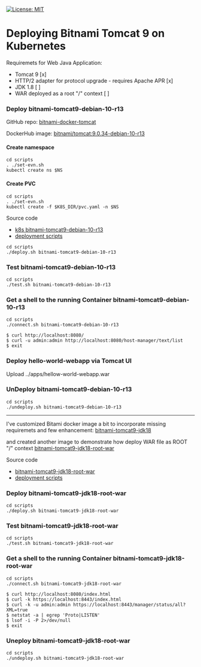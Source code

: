 [![License: MIT](https://img.shields.io/badge/License-MIT-yellow.svg)](https://opensource.org/licenses/MIT)
# Deploying Bitnami Tomcat 9 on Kubernetes

Requiremets for Web Java Application:
 - Tomcat 9 [x]
 - HTTP/2 adapter for protocol upgrade - requires Apache APR [x]
 - JDK 1.8 [ ]
 - WAR deployed as a root "/" context [ ]
  

### Deploy bitnami-tomcat9-debian-10-r13

GitHub repo: [bitnami-docker-tomcat](https://github.com/bitnami/bitnami-docker-tomcat)

DockerHub image: [bitnami/tomcat:9.0.34-debian-10-r13](https://hub.docker.com/layers/bitnami/tomcat/9.0.34-debian-10-r13/images/sha256-0cf36570af15c6b4224fdc3c66ee5b42bfcf1a670dd3823ecf9173b389b3288b?context=explore)


#### Create namespace

```shell
cd scripts
. ./set-evn.sh
kubectl create ns $NS
```

#### Create PVC

```shell
cd scripts
. ./set-evn.sh
kubectl create -f $K8S_DIR/pvc.yaml -n $NS
```
Source code
* [k8s bitnami-tomcat9-debian-10-r13](https://github.com/AndriyKalashnykov/bitnami-tomcat9-jdk18-root-war-k8s/tree/master/k8s/bitnami-tomcat9-debian-10-r13)
* [deployment scripts]

```shell
cd scripts
./deploy.sh bitnami-tomcat9-debian-10-r13
```

### Test bitnami-tomcat9-debian-10-r13

```shell
cd scripts
./test.sh bitnami-tomcat9-debian-10-r13
```

### Get a shell to the running Container bitnami-tomcat9-debian-10-r13

```shell
cd scripts
./connect.sh bitnami-tomcat9-debian-10-r13

$ curl http://localhost:8080/
$ curl -u admin:admin http://localhost:8080/host-manager/text/list
$ exit
```

### Deploy hello-world-webapp via Tomcat UI

Upload ../apps/hellow-world-webapp.war

### UnDeploy bitnami-tomcat9-debian-10-r13

```shell
cd scripts
./undeploy.sh bitnami-tomcat9-debian-10-r13
```

---

I've customized Bitami docker image a bit to incorporate missing requiremets and few enhancement: [bitnami-tomcat9-jdk18](https://hub.docker.com/r/andriykalashnykov/bitnami-tomcat9-jdk18)

and created another image to demonstrate how deploy WAR file as ROOT "/" context [bitnami-tomcat9-jdk18-root-war](https://hub.docker.com/r/andriykalashnykov/bitnami-tomcat9-jdk18-root-war)

Source code
* [bitnami-tomcat9-jdk18-root-war](https://github.com/AndriyKalashnykov/bitnami-tomcat9-jdk18-root-war-k8s/tree/master/k8s/bitnami-tomcat9-jdk18-root-war)
* [deployment scripts]

### Deploy bitnami-tomcat9-jdk18-root-war

```shell
cd scripts
./deploy.sh bitnami-tomcat9-jdk18-root-war
```

### Test bitnami-tomcat9-jdk18-root-war

```shell
cd scripts
./test.sh bitnami-tomcat9-jdk18-root-war
```

### Get a shell to the running Container bitnami-tomcat9-jdk18-root-war

```shell
cd scripts
./connect.sh bitnami-tomcat9-jdk18-root-war

$ curl http://localhost:8080/index.html
$ curl -k https://localhost:8443/index.html
$ curl -k -u admin:admin https://localhost:8443/manager/status/all?XML=true
$ netstat -a | egrep 'Proto|LISTEN'
$ lsof -i -P 2>/dev/null
$ exit
```

### Uneploy bitnami-tomcat9-jdk18-root-war

```shell
cd scripts
./undeploy.sh bitnami-tomcat9-jdk18-root-war
```

[deployment scripts]: https://github.com/AndriyKalashnykov/bitnami-tomcat9-jdk18-root-war-k8s/tree/master/scripts